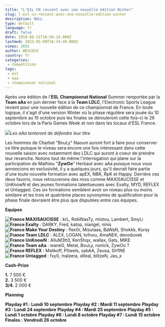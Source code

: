 ```yaml
---
title: "L'ESL CN revient avec une nouvelle édition Winter"
slug: l-esl-cn-revient-avec-une-nouvelle-edition-winter
description: NULL
type: default
language: fr
draft: false
date: 2018-08-31T16:56:24.000Z
lastmod: 2022-05-09T16:34:49.000Z
views: 2691
author: WESCOCO
country: fr
categories:
 - Compétition
tags:
 - esl
 - aaa
 - championnat national
---
```

Après une édition de l'**ESL** **Championnat National** Summer remportée par la **Team aAa** en juin dernier face à la **Team LDLC**, l'Electronic Sports League revient pour une nouvelle édition de ce championnat de France. En toute logique, il s'agit d'une version Winter où la phase régulière sera jouée du 10 septembre au 15 octobre puis les finales se dérouleront cette fois-ci le 26 octobre lors de la Paris Games Week et non dans les locaux d'ESL France.

![](https://flickshot-ue.s3.eu-west-2.amazonaws.com/flickshot/article/5b8965ce2c553/images/O0fBWIorVgjHagwYjIUvm0jwEU6DZpXTsvs21Bma.jpeg)_Les aAa tenteront de défendre leur titre_

Les hommes de Charbel "BouLy" Naoum⁠ auront fort à faire pour conserver ce titre puisque le niveau sera encore une fois intéressant dans cette nouvelle saison avec notamment des LDLC qui auront à coeur de prendre leur revanche. Notons tout de même l'interrogation qui plane sur la participation de Mathieu "**ZywOo**" Herbaut avec aAa puisque nous vous annoncions en exclusivité, il y a quelques jours, qu'il devrait faire partie d'une toute nouvelle formation avec apEX, NBK, RpK et Happy. Derrière ces deux favoris, nous retrouverons des mixs comme MAXISAUCISSE et UnKnowN et des jeunes formations talentueuses avec Exalty, MYD, REFLEX et Untagged. Ces six formations semblent avoir un niveau plus ou moins similaire et les trois et quatrième places synonymes de qualification pour la phase finale devraient être plus que disputées entre ces équipes.

**Equipes**

**![France](/images/countries/fr.svg)⁠ MAXISAUCISSE** : krL, RobiNasTy, mistou, Lambert, SmyLi  
**![France](/images/countries/fr.svg)⁠ Exalty** : DARKY, Fred, katop, niangel, ninis  
**![France](/images/countries/fr.svg)⁠ Make Your Destiny** : flex0r, Misutaaa, BaWaN, Shokkk, Kursy  
**![France](/images/countries/fr.svg)⁠ Team LDLC** : ALEX, LOGAN, to1nou, AmaNEK, devoduvek  
**![France](/images/countries/fr.svg)⁠ UnKnowN** : AlluM3tt3, KenShqx, wallax, Gats, MIKE  
**![France](/images/countries/fr.svg)⁠ Team aAa** : waneG, Metal, BouLy, nonick, ZywOo ?  
**![France](/images/countries/fr.svg)⁠ REFLEX** : Malikoff, P0wels, sabAA, Zeusa, SH1NE  
**![France](/images/countries/fr.svg)⁠ Untagged** : fxy0, malzera, xReal, blitzeN, Jas\_x

**Cash-Prize**

**1.** 7 500 €  
**2.** 3 500 €  
**3/4.** 2 000 €

**Planning** 

**Playday #1 :** **Lundi 10 septembre** 
**Playday #2 : Mardi 11 septembre** 
**Playday #3 : Lundi 24 septembre** 
**Playday #4 : Mardi 25 septembre** 
**Playday #5 : Lundi 1 octobre** 
**Playday #6 : Lundi 8 octobre** 
**Playday #7 : Lundi 15 octobre** 
**Finales : Vendredi 26 octobre**
